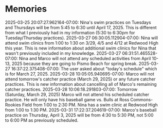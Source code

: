 # Memories
2025-03-25 20:07:27.962164-07:00: Nina's swim practices on Tuesdays and Thursdays will be from 5:45 to 6:30 until April 17, 2025. This is different from what I previously had in my information (5:30 to 6:30pm for Tuesday/Thursday practices).
2025-03-27 06:30:05.112904-07:00: Nina will attend swim clinics from 1:00 to 1:30 on 3/29, 4/5 and 4/12 at Redwood High this year. This is new information about additional swim clinics for Nina that wasn't previously included in my knowledge.
2025-03-27 06:31:51.465528-07:00: Nina and Marco will not attend any scheduled activities from April 10-13, 2025 because they are going to Pismo Beach for spring break.
2025-03-27 16:37:22.375408-07:00: The user asked about "today's schedule" which is for March 27, 2025.
2025-03-28 10:05:05.940695-07:00: Marco will not attend tomorrow's catcher practice (March 29, 2025) or any future catcher practices. This is new information about cancelling all of Marco's remaining catcher practices.
2025-03-28 10:06:18.291803-07:00: Tomorrow (Saturday, March 29, 2025) Marco will not attend his scheduled catcher practice. He will only have his baseball game vs. Bulls at Ross Commons-Rookies Field from 1:00 to 2:30 PM. Nina has a swim clinic at Redwood High from 1:00 to 1:30 PM.
2025-03-31 17:22:37.204619-07:00: Marco's baseball practice on Thursday, April 3, 2025 will be from 4:30 to 5:30 PM, not 5:00 to 6:00 PM as previously scheduled.
